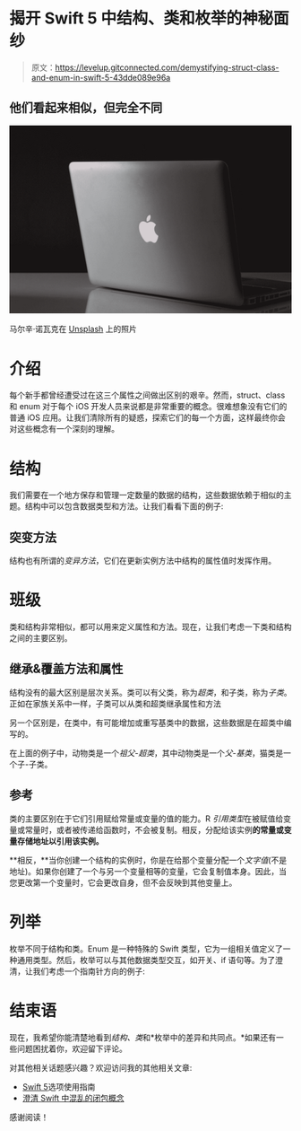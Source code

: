 # 揭开 Swift 5 中结构、类和枚举的神秘面纱

> 原文：<https://levelup.gitconnected.com/demystifying-struct-class-and-enum-in-swift-5-43dde089e96a>

## 他们看起来相似，但完全不同

![](img/1557e1ff827aacefd2a4362c21776eb6.png)

马尔辛·诺瓦克在 [Unsplash](https://unsplash.com?utm_source=medium&utm_medium=referral) 上的照片

# 介绍

每个新手都曾经遭受过在这三个属性之间做出区别的艰辛。然而，struct、class 和 enum 对于每个 iOS 开发人员来说都是非常重要的概念。很难想象没有它们的普通 iOS 应用。让我们清除所有的疑惑，探索它们的每一个方面，这样最终你会对这些概念有一个深刻的理解。

# 结构

我们需要在一个地方保存和管理一定数量的数据的结构，这些数据依赖于相似的主题。结构中可以包含数据类型和方法。让我们看看下面的例子:

## 突变方法

结构也有所谓的*变异方法*，它们在更新实例方法中结构的属性值时发挥作用。

# 班级

类和结构非常相似，都可以用来定义属性和方法。现在，让我们考虑一下类和结构之间的主要区别。

## 继承&覆盖方法和属性

结构没有的最大区别是层次关系。类可以有父类，称为*超类*，和子类，称为*子类*。正如在家族关系中一样，子类可以从类和超类继承属性和方法

另一个区别是，在类中，有可能增加或重写基类中的数据，这些数据是在超类中编写的。

在上面的例子中，动物类是一个*祖父-超类*，其中动物类是一个*父-基类*，猫类是一个子-子类。

## 参考

类的主要区别在于它们引用赋给常量或变量的值的能力。R *引用类型*在被赋值给变量或常量时，或者被传递给函数时，不会被复制。相反，分配给该实例**的常量或变量存储地址以引用该实例。**

**相反，**当你创建一个结构的实例时，你是在给那个变量分配一个*文字值*(不是地址)。如果你创建了一个与另一个变量相等的变量，它会复制值本身。因此，当您更改第一个变量时，它会更改自身，但不会反映到其他变量上。

# 列举

枚举不同于结构和类。Enum 是一种特殊的 Swift 类型，它为一组相关值定义了一种通用类型。然后，枚举可以与其他数据类型交互，如开关、if 语句等。为了澄清，让我们考虑一个指南针方向的例子:

# 结束语

现在，我希望你能清楚地看到*结构、类*和*枚举中的差异和共同点。*如果还有一些问题困扰着你，欢迎留下评论。

对其他相关话题感兴趣？欢迎访问我的其他相关文章:

*   [Swift 5](https://medium.com/cleansoftware/beginners-guide-to-using-optionals-in-swift-5-f40caae4edb7)选项使用指南
*   [澄清 Swift 中混乱的闭包概念](https://medium.com/p/c5b7ad2dd0ab/edit)

感谢阅读！